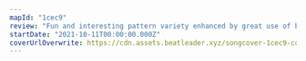 ```yaml
---
mapId: "1cec9"
review: "Fun and interesting pattern variety enhanced by great use of bombs and walls that really make you dance and feel the music on all the difficulty levels!"
startDate: "2021-10-11T00:00:00.000Z"
coverUrlOverwrite: https://cdn.assets.beatleader.xyz/songcover-1cec9-cover.jpg
---
```

